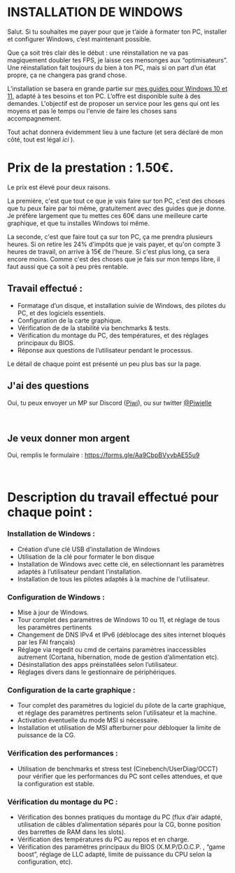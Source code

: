 # INSTALLATION DE WINDOWS


Salut. Si tu souhaites me payer pour que je t’aide à formater ton PC, installer et configurer Windows, c’est maintenant possible.

Que ça soit très clair dès le début : une réinstallation ne va pas magiquement doubler tes FPS, je laisse ces mensonges aux “optimisateurs”. Une réinstallation fait toujours du bien à ton PC, mais si on part d’un état propre, ça ne changera pas grand chose.


L’installation se basera en grande partie sur [mes guides pour Windows 10 et 11](https://installerwindows.fr/), adapté à tes besoins et ton PC.
L’offre est disponible suite à des demandes. L'objectif est de proposer un service pour les gens qui ont les moyens et pas le temps ou l'envie de faire les choses sans accompagnement.

Tout achat donnera évidemment lieu à une facture (et sera déclaré de mon côté, tout est légal *ici* ).


# Prix de la prestation : 1.50€.

Le prix est élevé pour deux raisons.

La première, c'est que tout ce que je vais faire sur ton PC, c'est des choses que tu peux faire par toi même, gratuitement avec des guides que je donne. Je préfère largement que tu mettes ces 60€ dans une meilleure carte graphique, et que tu installes Windows toi même.

La seconde, c'est que faire tout ça sur ton PC, ça me prendra plusieurs heures. Si on retire les 24% d'impôts que je vais payer, et qu'on compte 3 heures de travail, on arrive à 15€ de l'heure. Si c'est plus long, ça sera encore moins. Comme c'est des choses que je fais sur mon temps libre, il faut aussi que ça soit à peu près rentable.

## Travail effectué :
<ul>
  <li>Formatage d’un disque, et installation suivie de Windows, des pilotes du PC, et des logiciels essentiels.</li>
  <li>Configuration de la carte graphique.</li>
  <li>Vérification de de la stabilité via benchmarks & tests.</li>
  <li>Vérification du montage du PC, des températures, et des réglages principaux du BIOS.</li>
 <li>Réponse aux questions de l’utilisateur pendant le processus.</li>
</ul> 
Le détail de chaque point est présenté un peu plus bas sur la page.

## J'ai des questions
Oui, tu peux envoyer un MP sur Discord ([Piwi](https://discordapp.com/users/95918004444872704)), ou sur twitter [@Piwielle](https://twitter.com/Piwielle)

<br/>

## Je veux donner mon argent
Oui, remplis le formulaire : https://forms.gle/Aa9CbpBVyvbAE55u9

<br/>

# Description du travail effectué pour chaque point :


### **Installation de Windows :**

- Création d’une clé USB d’installation de Windows
- Utilisation de la clé pour formater le bon disque
- Installation de Windows avec cette clé, en sélectionnant les paramètres adaptés à l’utilisateur pendant l’installation.
- Installation de tous les pilotes adaptés à la machine de l'utilisateur.



###  **Configuration de Windows :**

- Mise à jour de Windows.
- Tour complet des paramètres de Windows 10 ou 11, et réglage de tous les paramètres pertinents
- Changement de DNS IPv4 et IPv6 (déblocage des sites internet bloqués par les FAI français)
- Réglage via regedit ou cmd de certains paramètres inaccessibles autrement (Cortana, hibernation, mode de gestion d’alimentation etc).
- Désinstallation des apps préinstallées selon l’utilisateur.
- Réglages divers dans le gestionnaire de périphériques.



###  **Configuration de la carte graphique :**

- Tour complet des paramètres du logiciel du pilote de la carte graphique, et réglage des paramètres pertinents selon l’utilisateur et la machine. 
- Activation éventuelle du mode MSI si nécessaire.
- Installation et utilisation de MSI afterburner pour débloquer la limite de puissance de la CG.


###  **Vérification des performances :**

- Utilisation de benchmarks et stress test (Cinebench/UserDiag/OCCT) pour vérifier que les performances du PC sont celles attendues, et que la configuration est stable.


###  **Vérification du montage du PC :**

- Vérification des bonnes pratiques du montage du PC (flux d’air adapté, utilisation de câbles d’alimentation séparés pour la CG, bonne position des barrettes de RAM dans les slots). 
- Vérification des températures du PC au repos et en charge. 
- Vérification des paramètres principaux du BIOS (X.M.P/D.O.C.P. , “game boost”, réglage de LLC adapté, limite de puissance du CPU selon la configuration, etc).

